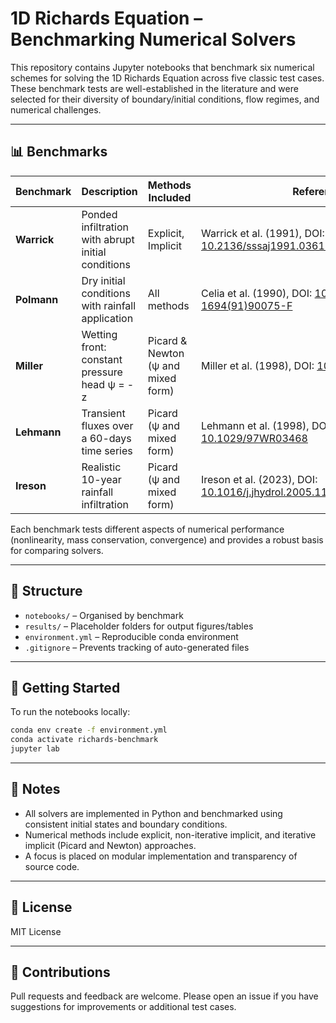 # 1D Richards Equation – Benchmarking Numerical Solvers

This repository contains Jupyter notebooks that benchmark six numerical schemes for solving the 1D Richards Equation across five classic test cases. These benchmark tests are well-established in the literature and were selected for their diversity of boundary/initial conditions, flow regimes, and numerical challenges.

---

## 📊 Benchmarks

| Benchmark | Description                    | Methods Included               | Reference |
|----------|-------------------------------|-------------------------------|-----------|
| **Warrick** | Ponded infiltration with abrupt initial conditions | Explicit, Implicit | Warrick et al. (1991), DOI: [10.2136/sssaj1991.03615995005500050006x](https://doi.org/10.1023/B:ENVR.0000046450.62059.62) |
| **Polmann** | Dry initial conditions with rainfall application | All methods | Celia et al. (1990), DOI: [10.1016/0022-1694(91)90075-F](https://doi.org/10.1029/WR026i007p01483) |
| **Miller** | Wetting front: constant pressure head ψ = -z | Picard & Newton (ψ and mixed form) | Miller et al. (1998), DOI: [10.1029/98WR01936](https://doi.org/10.1029/98WR01673) |
| **Lehmann** | Transient fluxes over a 60-days time series | Picard (ψ and mixed form) | Lehmann et al. (1998), DOI: [10.1029/97WR03468](https://doi.org/10.1023/A:1006555107450) |
| **Ireson** | Realistic 10-year rainfall infiltration | Picard (ψ and mixed form) | Ireson et al. (2023), DOI: [10.1016/j.jhydrol.2005.11.043](https://doi.org/10.5194/gmd-16-659-2023) |

Each benchmark tests different aspects of numerical performance (nonlinearity, mass conservation, convergence) and provides a robust basis for comparing solvers.

---

## 📁 Structure

- `notebooks/` – Organised by benchmark
- `results/` – Placeholder folders for output figures/tables
- `environment.yml` – Reproducible conda environment
- `.gitignore` – Prevents tracking of auto-generated files

---

## 🚀 Getting Started

To run the notebooks locally:

```bash
conda env create -f environment.yml
conda activate richards-benchmark
jupyter lab
```

---

## 📌 Notes

- All solvers are implemented in Python and benchmarked using consistent initial states and boundary conditions.
- Numerical methods include explicit, non-iterative implicit, and iterative implicit (Picard and Newton) approaches.
- A focus is placed on modular implementation and transparency of source code.

---

## 📄 License

MIT License

---

## 🤝 Contributions

Pull requests and feedback are welcome. Please open an issue if you have suggestions for improvements or additional test cases.
